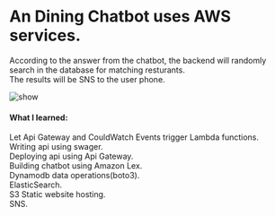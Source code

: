 # An Dining Chatbot uses AWS services.
According to the answer from the chatbot, the backend will randomly search in the database for matching resturants.<br>
The results will be SNS to the user phone.

<img src="https://github.com/YulongWang2020/AWSDiningChatbot/blob/main/demo.gif" alt="show" />

#### What I learned:
Let Api Gateway and CouldWatch Events trigger Lambda functions.<br>
Writing api using swager.<br>
Deploying api using Api Gateway.<br>
Building chatbot using Amazon Lex.<br>
Dynamodb data operations(boto3).<br>
ElasticSearch.<br>
S3 Static website hosting.<br>
SNS.<br>
